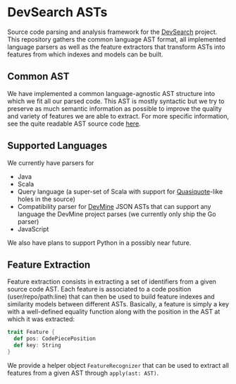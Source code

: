 # DevSearch ASTs

Source code parsing and analysis framework for the [DevSearch](http://devsearch.ch) project. This repository
gathers the common language AST format, all implemented language parsers as well as the feature extractors
that transform ASTs into features from which indexes and models can be built.

## Common AST

We have implemented a common language-agnostic AST structure into which we fit all our parsed code. This AST is mostly syntactic
but we try to preserve as much semantic information as possible to improve the quality and variety of features we are able to
extract. For more specific information, see the quite readable AST source code
[here](https://github.com/devsearch-epfl/devsearch-ast/blob/master/src/main/scala/devsearch/ast/AST.scala).

## Supported Languages

We currently have parsers for
- Java
- Scala
- Query language (a super-set of Scala with support for [Quasiquote](http://docs.scala-lang.org/overviews/quasiquotes/intro.html)-like
  holes in the source)
- Compatibility parser for [DevMine](http://devmine.ch) JSON ASTs that can support any language the DevMine project parses
  (we currently only ship the Go parser)
- JavaScript 

We also have plans to support Python in a possibly near future.

## Feature Extraction

Feature extraction consists in extracting a set of identifiers from a given source code AST. Each feature is associated to a code
position (user/repo/path:line) that can then be used to build feature indexes and similarity models between different ASTs. Basically,
a feature is simply a key with a well-defined equality function along with the position in the AST at which it was extracted:
```scala
trait Feature {
  def pos: CodePiecePosition
  def key: String
}
```

We provide a helper object `FeatureRecognizer` that can be used to extract all features from a given AST through `apply(ast: AST)`.
